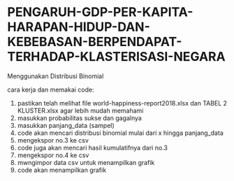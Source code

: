 # PENGARUH-GDP-PER-KAPITA-HARAPAN-HIDUP-DAN-KEBEBASAN-BERPENDAPAT-TERHADAP-KLASTERISASI-NEGARA
Menggunakan Distribusi Binomial 

cara kerja dan memakai code:
1. pastikan telah melihat file world-happiness-report2018.xlsx dan TABEL 2 KLUSTER.xlsx agar lebih mudah memahami
2. masukkan probabilitas sukse dan gagalnya
3. masukkan panjang_data (sampel)
4. code akan mencari distribusi binomial mulai dari x hingga panjang_data
5. mengekspor no.3 ke csv
6. code juga akan mencari hasil kumulatifnya dari no.3
7. mengekspor no.4 ke csv
8. mwngimpor data csv untuk menampilkan grafik
9. code akan menampilkan grafik

